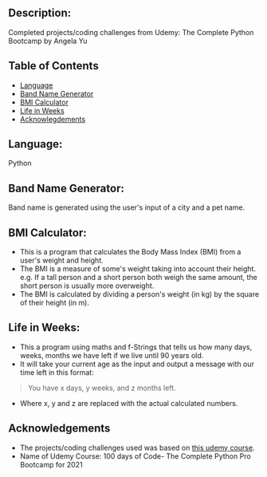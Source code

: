 
## Description:
Completed projects/coding challenges from Udemy: The Complete Python Bootcamp by Angela Yu


## Table of Contents
* [Language](#language)
* [Band Name Generator](#band-name-generator)
* [BMI Calculator](#bmi-calculator)
* [Life in Weeks](#life-in-weeks)
* [Acknowlegdements](#acknowledegment)


## Language: 
Python

## Band Name Generator:
Band name is generated using the user's input of a city and a pet name.

## BMI Calculator:
- This is a program that calculates the Body Mass Index (BMI) from a user's weight and height.
- The BMI is a measure of some's weight taking into account their height. e.g. If a tall person and a short person both weigh the same amount, the short person is usually more overweight.
- The BMI is calculated by dividing a person's weight (in kg) by the square of their height (in m).

## Life in Weeks:
- This a program using maths and f-Strings that tells us how many days, weeks, months we have left if we live until 90 years old. 
- It will take your current age as the input and output a message with our time left in this format:

> You have x days, y weeks, and z months left. 

- Where x, y and z are replaced with the actual calculated numbers. 



## Acknowledgements
- The projects/coding challenges used was based on [this udemy course](https://www.udemy.com/course/100-days-of-code/).
- Name of Udemy Course: 100 days of Code- The Complete Python Pro Bootcamp for 2021
